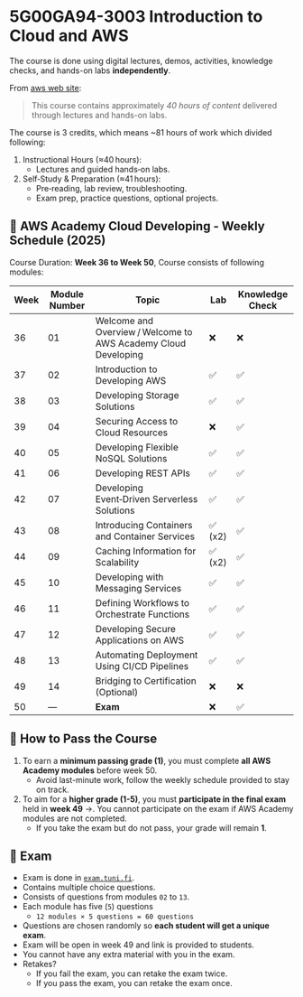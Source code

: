 # 5G00GA94-3003 Introduction to Cloud and AWS

The course is done using digital lectures, demos, activities, knowledge checks, and hands-on labs **independently**.

From [aws web site](https://aws.amazon.com/training/awsacademy/#:~:text=Architect%20–%20Associate%20certification.-,This%20course%20contains%20approximately%2040%20hours%20of%20content%20delivered%20through,on%20labs%2C%20and%20project%20work.):

> This course contains approximately _40 hours of content_ delivered through lectures and hands-on labs.

The course is 3 credits, which means ~81 hours of work which divided following:

1. Instructional Hours (≈40 hours):
   - Lectures and guided hands‑on labs.
2. Self‑Study & Preparation (≈41 hours):
   - Pre‑reading, lab review, troubleshooting.
   - Exam prep, practice questions, optional projects.

## 📅 AWS Academy Cloud Developing - Weekly Schedule (2025)

Course Duration: **Week 36 to Week 50**, Course consists of following modules:

| Week | Module Number | Topic                                                          | Lab     | Knowledge Check |
| ---- | ------------- | -------------------------------------------------------------- | ------- | --------------- |
| 36   | 01            | Welcome and Overview / Welcome to AWS Academy Cloud Developing | ❌      | ❌              |
| 37   | 02            | Introduction to Developing AWS                                 | ✅      | ✅              |
| 38   | 03            | Developing Storage Solutions                                   | ✅      | ✅              |
| 39   | 04            | Securing Access to Cloud Resources                             | ❌      | ✅              |
| 40   | 05            | Developing Flexible NoSQL Solutions                            | ✅      | ✅              |
| 41   | 06            | Developing REST APIs                                           | ✅      | ✅              |
| 42   | 07            | Developing Event‑Driven Serverless Solutions                   | ✅      | ✅              |
| 43   | 08            | Introducing Containers and Container Services                  | ✅ (x2) | ✅              |
| 44   | 09            | Caching Information for Scalability                            | ✅ (x2) | ✅              |
| 45   | 10            | Developing with Messaging Services                             | ✅      | ✅              |
| 46   | 11            | Defining Workflows to Orchestrate Functions                    | ✅      | ✅              |
| 47   | 12            | Developing Secure Applications on AWS                          | ✅      | ✅              |
| 48   | 13            | Automating Deployment Using CI/CD Pipelines                    | ✅      | ✅              |
| 49   | 14            | Bridging to Certification (Optional)                           | ❌      | ❌              |
| 50   | —             | **Exam**                                                       | ❌      | ✅              |

## 🎯 How to Pass the Course

1. To earn a **minimum passing grade (1)**, you must complete **all AWS Academy modules** before week 50.
   - Avoid last-minute work, follow the weekly schedule provided to stay on track.
2. To aim for a **higher grade (1-5)**, you must **participate in the final exam** held in **week 49** ->. You cannot participate on the exam if AWS Academy modules are not completed.
   - If you take the exam but do not pass, your grade will remain **1**.

## 📝 Exam

- Exam is done in [`exam.tuni.fi`](https://sites.tuni.fi/exam/).
- Contains multiple choice questions.
- Consists of questions from modules `02` to `13`.
- Each module has five (`5`) questions
  - `12 modules × 5 questions = 60 questions`
- Questions are chosen randomly so **each student will get a unique exam**.
- Exam will be open in week 49 and link is provided to students.
- You cannot have any extra material with you in the exam.
- Retakes?
  - If you fail the exam, you can retake the exam twice.
  - If you pass the exam, you can retake the exam once.
